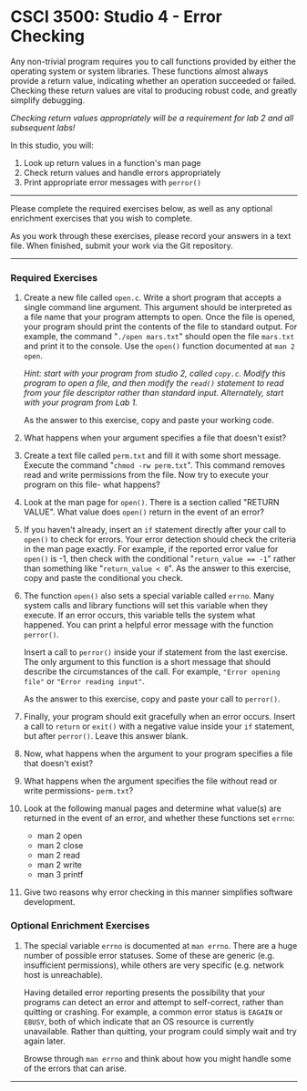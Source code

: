 # CSCI 3500: Studio 4 - Error Checking

Any non-trivial program requires you to call functions provided by
either the operating system or system libraries. These functions almost
always provide a return value, indicating whether an operation succeeded
or failed. Checking these return values are vital to producing robust
code, and greatly simplify debugging.

*Checking return values appropriately will be a requirement for lab 2
and all subsequent labs!*

In this studio, you will:

1.  Look up return values in a function\'s man page
2.  Check return values and handle errors appropriately
3.  Print appropriate error messages with `perror()`

------------------------------------------------------------------------

Please complete the required exercises below, as well as any optional
enrichment exercises that you wish to complete.

As you work through these exercises, please record your answers in a
text file. When finished, submit your work via the Git repository.

------------------------------------------------------------------------

### Required Exercises

1.  Create a new file called `open.c`. Write a short program that
    accepts a single command line argument. This argument should be
    interpreted as a file name that your program attempts to open. Once
    the file is opened, your program should print the contents of the
    file to standard output. For example, the command
    \"`./open mars.txt`\" should open the file `mars.txt` and print it
    to the console. Use the `open()` function documented at
    `man 2 open`.

    *Hint: start with your program from studio 2, called `copy.c`.
    Modify this program to open a file, and then modify the `read()`
    statement to read from your file descriptor rather than standard
    input. Alternately, start with your program from Lab 1.*

    As the answer to this exercise, copy and paste your working code.

2.  What happens when your argument specifies a file that doesn\'t
    exist?

3.  Create a text file called `perm.txt` and fill it with some short
    message. Execute the command \"`chmod -rw perm.txt`\". This command
    removes read and write permissions from the file. Now try to execute
    your program on this file- what happens?

4.  Look at the man page for `open()`. There is a
    section called \"RETURN VALUE\". What value does `open()` return in
    the event of an error?

5.  If you haven\'t already, insert an `if` statement directly after
    your call to `open()` to check for errors. Your error detection
    should check the criteria in the man page exactly. For example, if
    the reported error value for `open()` is -1, then check with the
    conditional \"`return_value == -1`\" rather than something like
    \"`return_value < 0`\". As the answer to this exercise, copy and
    paste the conditional you check.

6.  The function `open()` also sets a special variable called `errno`.
    Many system calls and library functions will set this variable when
    they execute. If an error occurs, this variable tells the system
    what happened. You can print a helpful error message with the
    function `perror()`.

    Insert a call to `perror()` inside your if statement from the last
    exercise. The only argument to this function is a short message that
    should describe the circumstances of the call. For example,
    `"Error opening file"` or `"Error reading input"`.

    As the answer to this exercise, copy and paste your call to
    `perror()`.

7.  Finally, your program should exit gracefully when an error occurs.
    Insert a call to `return` or `exit()` with a negative value inside
    your `if` statement, but after `perror()`. Leave this answer blank.

8.  Now, what happens when the argument to your program specifies a file
    that doesn\'t exist?

9. What happens when the argument specifies the file without read or
    write permissions- `perm.txt`?

10. Look at the following manual pages and determine what value(s) are
    returned in the event of an error, and whether these functions set
    `errno`:
    -   man 2 open
    -   man 2 close
    -   man 2 read
    -   man 2 write
    -   man 3 printf

11. Give two reasons why error checking in this manner simplifies
    software development.

### Optional Enrichment Exercises

1.  The special variable `errno` is documented at `man errno`. There are
    a huge number of possible error statuses. Some of these are generic
    (e.g. insufficient permissions), while others are very specific
    (e.g. network host is unreachable).

    Having detailed error reporting presents the possibility that your
    programs can detect an error and attempt to self-correct, rather
    than quitting or crashing. For example, a common error status is
    `EAGAIN` or `EBUSY`, both of which indicate that an OS resource is
    currently unavailable. Rather than quitting, your program could
    simply wait and try again later.

    Browse through `man errno` and think about how you might handle some
    of the errors that can arise.

------------------------------------------------------------------------
